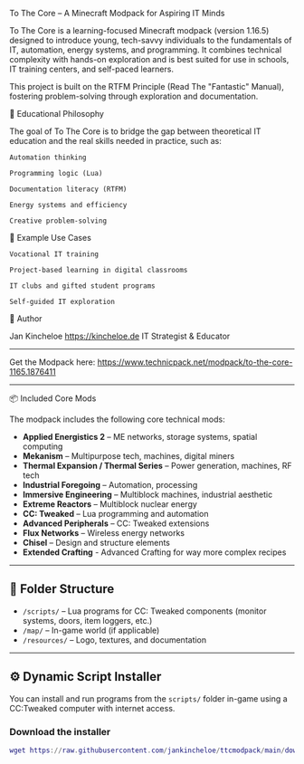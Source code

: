 To The Core – A Minecraft Modpack for Aspiring IT Minds

To The Core is a learning-focused Minecraft modpack (version 1.16.5) designed to introduce young, tech-savvy individuals to the fundamentals of IT, automation, energy systems, and programming.
It combines technical complexity with hands-on exploration and is best suited for use in schools, IT training centers, and self-paced learners.

This project is built on the RTFM Principle (Read The "Fantastic" Manual), fostering problem-solving through exploration and documentation.

🧠 Educational Philosophy

The goal of To The Core is to bridge the gap between theoretical IT education and the real skills needed in practice, such as:

    Automation thinking

    Programming logic (Lua)

    Documentation literacy (RTFM)

    Energy systems and efficiency

    Creative problem-solving

📘 Example Use Cases

    Vocational IT training

    Project-based learning in digital classrooms

    IT clubs and gifted student programs

    Self-guided IT exploration

👤 Author

Jan Kincheloe
https://kincheloe.de
IT Strategist & Educator

---

Get the Modpack here: https://www.technicpack.net/modpack/to-the-core-1165.1876411

---


📦 Included Core Mods

The modpack includes the following core technical mods:

- **Applied Energistics 2** – ME networks, storage systems, spatial computing
- **Mekanism** – Multipurpose tech, machines, digital miners
- **Thermal Expansion / Thermal Series** – Power generation, machines, RF tech
- **Industrial Foregoing** – Automation, processing
- **Immersive Engineering** – Multiblock machines, industrial aesthetic
- **Extreme Reactors** – Multiblock nuclear energy
- **CC: Tweaked** – Lua programming and automation
- **Advanced Peripherals** – CC: Tweaked extensions
- **Flux Networks** – Wireless energy networks
- **Chisel** – Design and structure elements
- **Extended Crafting** - Advanced Crafting for way more complex recipes

---

## 📂 Folder Structure

- `/scripts/` – Lua programs for CC: Tweaked components (monitor systems, doors, item loggers, etc.)
- `/map/` – In-game world (if applicable)
- `/resources/` – Logo, textures, and documentation

---

## ⚙️ Dynamic Script Installer

You can install and run programs from the `scripts/` folder in-game using a CC:Tweaked computer with internet access.

### Download the installer
```lua
wget https://raw.githubusercontent.com/jankincheloe/ttcmodpack/main/downloader.lua

